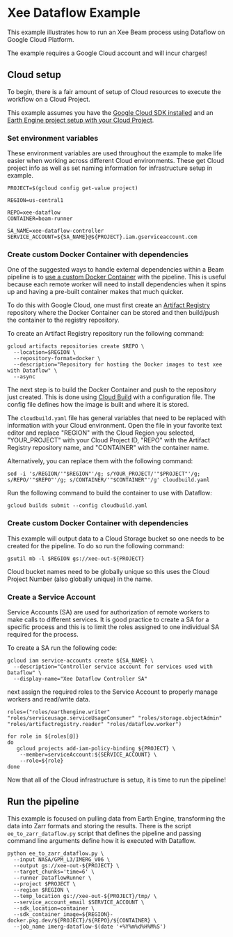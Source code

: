 # Xee Dataflow Example

This example illustrates how to run an Xee Beam process using Dataflow on Google Cloud Platform.

The example requires a Google Cloud account and will incur charges!

## Cloud setup

To begin, there is a fair amount of setup of Cloud resources to execute the workflow on a Cloud Project.

This example assumes you have the [Google Cloud SDK installed](https://cloud.google.com/sdk/docs/install) and an [Earth Engine project setup with your Cloud Project](https://developers.google.com/earth-engine/cloud/earthengine_cloud_project_setup).


### Set environment variables

These environment variables are used throughout the example to make life easier when working across different Cloud environments. These get Cloud project info as well as set naming information for infrastructure setup in example.

```shell
PROJECT=$(gcloud config get-value project)

REGION=us-central1

REPO=xee-dataflow
CONTAINER=beam-runner

SA_NAME=xee-dataflow-controller
SERVICE_ACCOUNT=${SA_NAME}@${PROJECT}.iam.gserviceaccount.com
```

### Create custom Docker Container with dependencies

One of the suggested ways to handle external dependencies within a Beam pipeline is to [use a custom Docker Container](https://beam.apache.org/documentation/sdks/python-pipeline-dependencies/#custom-containers) with the pipeline. This is useful because each remote worker will need to install dependencies when it spins up and having a pre-built container makes that much quicker.

To do this with Google Cloud, one must first create an [Artifact Registry](https://cloud.google.com/artifact-registry/docs/overview) repository where the Docker Container can be stored and then build/push the container to the registry repository.

To create an Artifact Registry repository run the following command:

```shell
gcloud artifacts repositories create $REPO \
  --location=$REGION \
  --repository-format=docker \
  --description="Repository for hosting the Docker images to test xee with Dataflow" \
  --async
```

The next step is to build the Docker Container and push to the repository just created. This is done using [Cloud Build](https://cloud.google.com/build/docs/overview) with a configuration file. The config file defines how the image is built and where it is stored.

The `cloudbuild.yaml` file has general variables that need to be replaced with information with your Cloud environment. Open the file in your favorite text editor and replace "REGION" with the Cloud Region you selected, "YOUR_PROJECT" with your Cloud Project ID, "REPO" with the Artifact Registry repository name, and "CONTAINER" with the container name.

Alternatively, you can replace them with the following command:

```shell
sed -i 's/REGION/'"$REGION"'/g; s/YOUR_PROJECT/'"$PROJECT"'/g; s/REPO/'"$REPO"'/g; s/CONTAINER/'"$CONTAINER"'/g' cloudbuild.yaml
```

Run the following command to build the container to use with Dataflow:

```shell
gcloud builds submit --config cloudbuild.yaml
```

### Create custom Docker Container with dependencies

This example will output data to a Cloud Storage bucket so one needs to be created
for the pipeline. To do so run the following command:

```shell
gsutil mb -l $REGION gs://xee-out-${PROJECT}
```

Cloud bucket names need to be globally unique so this uses the Cloud Project Number (also globally unique) in the name.

### Create a Service Account

Service Accounts (SA) are used for authorization of remote workers to make calls to different services. It is good practice to create a SA for a specific process and this is to limit the roles assigned to one individual SA required for the process.

To create a SA run the following code:

```shell
gcloud iam service-accounts create ${SA_NAME} \
  --description="Controller service account for services used with Dataflow" \
  --display-name="Xee Dataflow Controller SA"
```

next assign the required roles to the Service Account to properly manage workers and read/write data.

```shell
roles=("roles/earthengine.writer" "roles/serviceusage.serviceUsageConsumer" "roles/storage.objectAdmin" "roles/artifactregistry.reader" "roles/dataflow.worker")

for role in ${roles[@]}
do
   gcloud projects add-iam-policy-binding ${PROJECT} \
    --member=serviceAccount:${SERVICE_ACCOUNT} \
    --role=${role}
done
```

Now that all of the Cloud infrastructure is setup, it is time to run the pipeline!

## Run the pipeline

This example is focused on pulling data from Earth Engine, transforming the data into Zarr formats and storing the results. There is the script `ee_to_zarr_dataflow.py` script that defines the pipeline and passing command line arguments define how it is executed with Dataflow.

```shell
python ee_to_zarr_dataflow.py \
  --input NASA/GPM_L3/IMERG_V06 \
  --output gs://xee-out-${PROJECT} \
  --target_chunks='time=6' \
  --runner DataflowRunner \
  --project $PROJECT \
  --region $REGION \
  --temp_location gs://xee-out-${PROJECT}/tmp/ \
  --service_account_email $SERVICE_ACCOUNT \
  --sdk_location=container \
  --sdk_container_image=${REGION}-docker.pkg.dev/${PROJECT}/${REPO}/${CONTAINER} \
  --job_name imerg-dataflow-$(date '+%Y%m%d%H%M%S')
```

